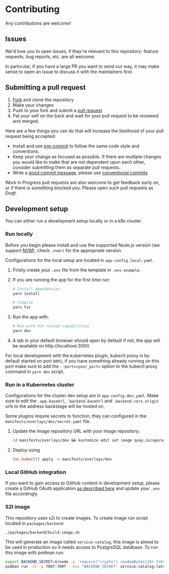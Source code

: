 # Contributing

Any contributions are welcome!

## Issues

We'd love you to open issues, if they're relevant to this repository: feature requests, bug reports, etc. are all welcome.

In particular, if you have a large PR you want to send our way, it may make sense to open an issue to discuss it with the maintainers first.

## Submitting a pull request

1. [Fork][1] and clone the repository
2. Make your changes
3. Push to your fork and submit a [pull request][2]
4. Pat your self on the back and wait for your pull request to be reviewed and merged.

Here are a few things you can do that will increase the likelihood of your pull request being accepted:

- Install and use [pre-commit][3] to follow the same code style and conventions.
- Keep your change as focused as possible. If there are multiple changes you would like to make that are not dependent upon each other, consider submitting them as separate pull requests.
- Write a [good commit message][4], please use [conventional commits][5]

Work in Progress pull requests are also welcome to get feedback early on, or if there is something blocked you. Please open such pull requests as *Draft*.

## Development setup

You can either run a development setup locally or in a k8s cluster.

### Run locally

Before you begin please install and use the supported Node.js version (we support [NVM][6]), check `.nvmrc` for the appropriate version.

Configurations for the local setup are located in `app-config.local.yaml`.

1. Firstly create your `.env` file from the template in `.env.example`.

2. If you are running the app for the first time run:

    ```sh
    # Install depedencies
    yarn install

    # Compile
    yarn tsc
    ```

3. Run the app with:

    ```sh
    # Run with hot reload capabilities
    yarn dev
    ```

4. A tab in your default browser should open by default if not, the app will be available on http://localhost:3000.

For local development with the kubernetes plugin, kubectl proxy is by default started on port `8001`, if you have something already running on this port make sure to add the `--port=<your_port>` option to the kubectl proxy command in `yarn dev` script.

### Run in a Kubernetes cluster

Configurations for the cluster dev setup are in `app-config.dev.yaml`. Make sure to edit the `.app.baseUrl`, `.backend.baseUrl` and `.backend.cors.origin` urls to the address backstage will be hosted on.

Some plugins require secrets to function, they can configured in the `manifests/overlays/dev/secret.yaml` file.

1. Update the image repository URL with your image repository:

    ```sh
    cd manifests/overlays/dev && kustomize edit set image quay.io/operate-first/service-catalog=<your url> && cd -
    ```

2. Deploy using

    ```sh
    {oc,kubectl} apply -k manifests/overlays/dev
    ```

### Local GitHub integration

If you want to gain access to GitHub content in development setup, please create a GitHub OAuth application [as described here](https://roadie.io/blog/github-auth-backstage/) and update your `.env` file accordingly.

### S2I image

This repository uses s2i to create images. To create image run script located in `packages/backend`:

```sh
./packages/backend/build-image.sh
```

This will generate an image called `service-catalog`, this image is aimed to be used in production so it needs access to PostgreSQL database. To run this image with podman run:

```sh
export BACKEND_SECRET=$(node -p 'require("crypto").randomBytes(24).toString("base64")')
podman run -it -p 7007:7007 --env "BACKEND_SECRET" service-catalog:latest
```

[1]: https://github.com/operate-first/service-catalog/fork
[2]: https://github.com/operate-first/service-catalog/compare
[3]: https://pre-commit.com
[4]: http://tbaggery.com/2008/04/19/a-note-about-git-commit-messages.html
[5]: https://www.conventionalcommits.org/en/v1.0.0
[6]: https://github.com/nvm-sh/nvm
